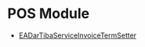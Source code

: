 # POS Module
  - [EADarTibaServiceInvoiceTermSetter](/entity-flows/namapos/EADarTibaServiceInvoiceTermSetter.md)

